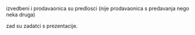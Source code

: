 izvedbeni i prodavaonica su predlosci (nije prodavaonica s predavanja nego neka druga)

zad su zadatci s prezentacije.
